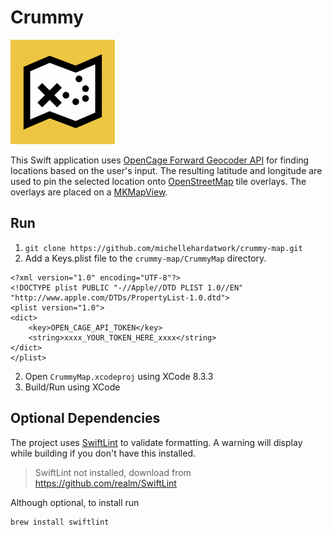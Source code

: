 
# Crummy
![alt text](https://github.com/michellehardatwork/crummy-map/raw/master/CrummyMap/Assets.xcassets/AppIcon.appiconset/Icon-App-83.5x83.5%402x.png "Crummy Logo")

This Swift application uses [OpenCage Forward Geocoder API](https://geocoder.opencagedata.com) for finding locations based on the user's input.  The resulting latitude and longitude are used to pin the selected location onto [OpenStreetMap](http://openstreetmap.org) tile overlays.  The overlays are placed on a [MKMapView](https://developer.apple.com/documentation/mapkit/mkmapview).

## Run
1. `git clone https://github.com/michellehardatwork/crummy-map.git`
2.  Add a Keys.plist file to the `crummy-map/CrummyMap` directory.  
```
<?xml version="1.0" encoding="UTF-8"?>
<!DOCTYPE plist PUBLIC "-//Apple//DTD PLIST 1.0//EN" "http://www.apple.com/DTDs/PropertyList-1.0.dtd">
<plist version="1.0">
<dict>
	<key>OPEN_CAGE_API_TOKEN</key>
	<string>xxxx_YOUR_TOKEN_HERE_xxxx</string>
</dict>
</plist>
```
2.  Open `CrummyMap.xcodeproj` using XCode 8.3.3
3.  Build/Run using XCode

## Optional Dependencies
The project uses [SwiftLint](https://github.com/realm/SwiftLint) to validate formatting.  A warning will display while building if you don't have this installed.  

> SwiftLint not installed, download from https://github.com/realm/SwiftLint

Although optional, to install run
```
brew install swiftlint
```


